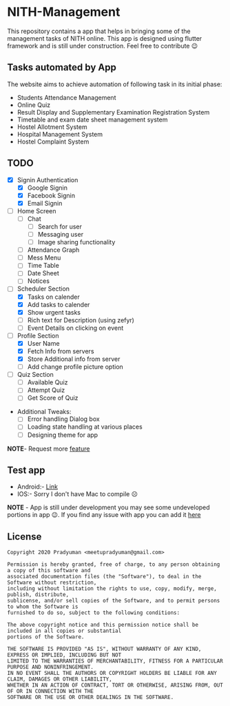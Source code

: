 # NITH-Management
This repository contains a app that helps in bringing some of the management tasks of NITH online. 
This app is designed using flutter framework and is still under construction. Feel free to contribute 😉

## Tasks automated by App

The website aims to achieve automation of following task in its initial phase:
- Students Attendance Management
- Online Quiz
- Result Display and Supplementary Examination Registration System
- Timetable and exam date sheet management system
- Hostel Allotment System
- Hospital Management System
- Hostel Complaint System

## TODO
* [x] Signin Authentication
    * [x] Google Signin
    * [x] Facebook Signin
    * [x] Email Signin
* [ ] Home Screen
    * [ ] Chat
        * [ ] Search for user
        * [ ] Messaging user
        * [ ] Image sharing functionality
    * [ ] Attendance Graph
    * [ ] Mess Menu
    * [ ] Time Table
    * [ ] Date Sheet 
    * [ ] Notices 
* [ ] Scheduler Section
    * [X] Tasks on calender
    * [X] Add tasks to calender
    * [X] Show urgent tasks
    * [ ] Rich text for Description (using zefyr)
    * [ ] Event Details on clicking on event
* [ ] Profile Section
    * [X] User Name
    * [X] Fetch Info from servers
    * [X] Store Additional info from server
    * [ ] Add change profile picture option 
* [ ] Quiz Section
    * [ ] Available Quiz
    * [ ] Attempt Quiz
    * [ ] Get Score of Quiz

* Additional Tweaks:
    * [ ] Error handling Dialog box
    * [ ] Loading state handling at various places
    * [ ] Designing theme for app
    
**NOTE**- Request more [feature](https://github.com/legendary-acp/integrated-nith-management-app/issues/new?labels=enhancement&template=feature_request.md) 

## Test app 
* Android:- [Link](https://github.com/legendary-acp/integrated-nith-management-app/blob/master/Apps/release.apk)
* IOS:- Sorry I don't have Mac to compile ☹️

**NOTE** - App is still under development you may see some undeveloped portions in app 😉. If you find any issue with app you can add it [here](https://github.com/legendary-acp/integrated-nith-management-app/issues/new?labels=bug&template=bug_report.md)

## License

```
Copyright 2020 Pradyuman <meetupradyuman@gmail.com>

Permission is hereby granted, free of charge, to any person obtaining a copy of this software and
associated documentation files (the "Software"), to deal in the Software without restriction, 
including without limitation the rights to use, copy, modify, merge, publish, distribute, 
sublicense, and/or sell copies of the Software, and to permit persons to whom the Software is 
furnished to do so, subject to the following conditions:

The above copyright notice and this permission notice shall be included in all copies or substantial
portions of the Software.

THE SOFTWARE IS PROVIDED "AS IS", WITHOUT WARRANTY OF ANY KIND, EXPRESS OR IMPLIED, INCLUDING BUT NOT
LIMITED TO THE WARRANTIES OF MERCHANTABILITY, FITNESS FOR A PARTICULAR PURPOSE AND NONINFRINGEMENT. 
IN NO EVENT SHALL THE AUTHORS OR COPYRIGHT HOLDERS BE LIABLE FOR ANY CLAIM, DAMAGES OR OTHER LIABILITY, 
WHETHER IN AN ACTION OF CONTRACT, TORT OR OTHERWISE, ARISING FROM, OUT OF OR IN CONNECTION WITH THE 
SOFTWARE OR THE USE OR OTHER DEALINGS IN THE SOFTWARE.
```
